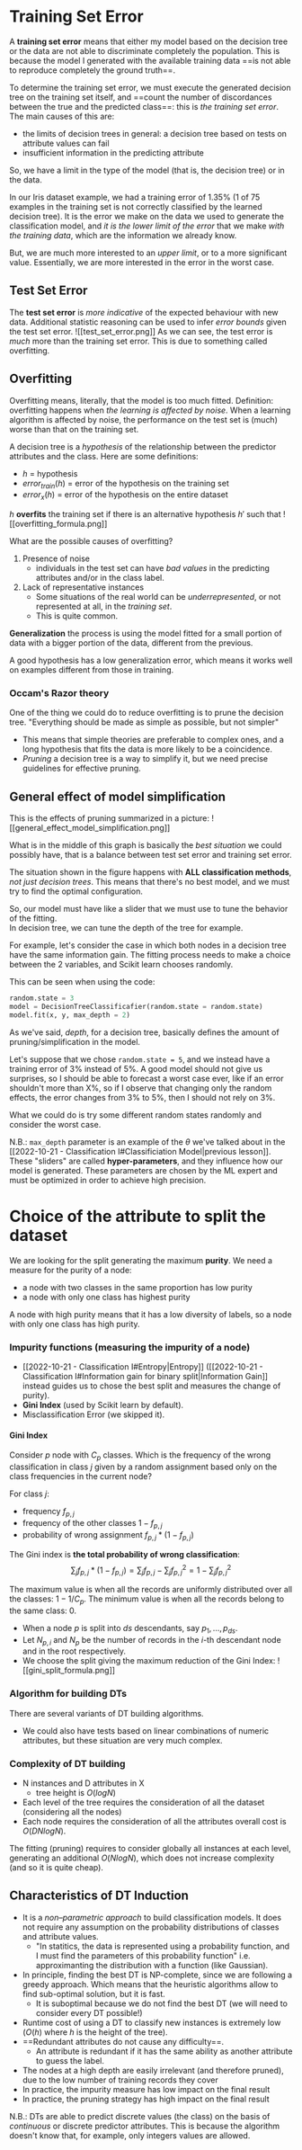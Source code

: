 # Training Set Error
A __training set error__ means that either my model based on the decision tree or the data are not able to discriminate completely the population.
This is because the model I generated with the available training data ==is not able to reproduce completely the ground truth==. 

To determine the training set error, we must execute the generated decision tree on the training set itself, and ==count the number of discordances between the true and the predicted class==: this is _the training set error_. The main causes of this are:
- the limits of decision trees in general: a decision tree based on tests on attribute values can fail 
- insufficient information in the predicting attribute

So, we have a limit in the type of the model (that is, the decision tree) or in the data. 

In our Iris dataset example, we had a training error of 1.35% (1 of 75 examples in the training set is not correctly classified by the learned decision tree). 
It is the error we make on the data we used to generate the classification model, and _it is the lower limit of the error_ that we make _with the training data_, which are the information we already know.

But, we are much more interested to an _upper limit_, or to a more significant value. Essentially, we are more interested in the error in the worst case. 

## Test Set Error
The __test set error__ is _more indicative_ of the expected behaviour with new data. Additional statistic reasoning can be used to infer _error bounds_ given the test set error.
![[test_set_error.png]]
As we can see, the test error is _much_ more than the training set error. This is due to something called overfitting. 

## Overfitting
Overfitting means, literally, that the model is too much fitted. 
Definition: overfitting happens when _the learning is affected by noise_. 
When a learning algorithm is affected by noise, the performance on the test set is (much) worse than that on the training set.

A decision tree is a _hypothesis_ of the relationship between the predictor attributes and the class. Here are some definitions: 
- $h$ = hypothesis
- $error_{train}(h)$ = error of the hypothesis on the training set 
- $error_x(h)$ = error of the hypothesis on the entire dataset

$h$ __overfits__ the training set if there is an alternative hypothesis $h'$ such that
![[overfitting_formula.png]]

What are the possible causes of overfitting?
1. Presence of noise 
	- individuals in the test set can have _bad values_ in the predicting attributes and/or in the class label.
2. Lack of representative instances 
	- Some situations of the real world can be _underrepresented_, or not represented at all, in the _training set_. 
	- This is quite common.

__Generalization__ the process is using the model fitted for a small portion of data with a bigger portion of the data, different from the previous. 

A good hypothesis has a low generalization error, which means it works well on examples different from those in training. 

### Occam's Razor theory
One of the thing we could do to reduce overfitting is to prune the decision tree. 
"Everything should be made as simple as possible, but not simpler"

- This means that simple theories are preferable to complex ones, and a long hypothesis that fits the data is more likely to be a coincidence. 
- _Pruning_ a decision tree is a way to simplify it, but we need precise guidelines for effective pruning. 

## General effect of model simplification
This is the effects of pruning summarized in a picture:
![[general_effect_model_simplification.png]]

What is in the middle of this graph is basically the _best situation_ we could possibly have, that is a balance between test set error and training set error.  

The situation shown in the figure happens with __ALL classification methods__, _not just decision trees_. This means that there's no best model, and we must try to find the optimal configuration. 

So, our model must have like a slider that we must use to tune the behavior of the fitting.  
In decision tree, we can tune the depth of the tree for example. 

For example, let's consider the case in which both nodes in a decision tree have the same information gain. The fitting process needs to make a choice between the 2 variables, and Scikit learn chooses randomly. 

This can be seen when using the code:
```python
random.state = 3
model = DecisionTreeClassificafier(random.state = random.state)
model.fit(x, y, max_depth = 2)
```
As we've said, _depth_, for a decision tree, basically defines the amount of pruning/simplification in the model. 

Let's suppose that we chose `random.state = 5`, and we instead have a training error of 3% instead of 5%. 
A good model should not give us surprises, so I should be able to forecast a worst case ever, like if an error shouldn't more than X%, so if I observe that changing only the random effects, the error changes from 3% to 5%, then I should not rely on 3%. 

What we could do is try some different random states randomly and consider the worst case. 

N.B.: `max_depth` parameter is an example of the $\theta$ we've talked about in the [[2022-10-21 - Classification I#Classificiation Model|previous lesson]]. These "sliders" are called __hyper-parameters__, and they influence how our model is generated. These parameters are chosen by the ML expert and must be optimized in order to achieve high precision. 

# Choice of the attribute to split the dataset
We are looking for the split generating the maximum __purity__. We need a measure for the purity of a node:
- a node with two classes in the same proportion has low purity 
- a node with only one class has highest purity

A node with high purity means that it has a low diversity of labels, so a node with only one class has high purity. 

### Impurity functions (measuring the impurity of a node)
- [[2022-10-21 - Classification I#Entropy|Entropy]] ([[2022-10-21 - Classification I#Information gain for binary split|Information Gain]] instead guides us to chose the best split and measures the change of purity).  
- __Gini Index__ (used by Scikit learn by default).  
- Misclassification Error (we skipped it).

#### Gini Index
Consider $p$ node with $C_p$ classes. Which is the frequency of the wrong classification in class $j$ given by a random assignment based only on the class frequencies in the current node?

For class $j$:
- frequency $f_{p,j}$
- frequency of the other classes $1- f_{p,j}$
- probability of wrong assignment $f_{p,j} * (1 - f_{p,j})$

The Gini index is __the total probability of wrong classification__:
$$
\sum_j f_{p,j} * (1 - f_{p,j}) = \sum_j f_{p,j} - \sum_j f^2_{p,j}
= 1 - \sum_j f^2_{p,j} 
$$

The maximum value is when all the records are uniformly distributed over all the classes: 
$1 - 1/C_p$.
The minimum value is when all the records belong to the same class: 0.

- When a node $p$ is split into $ds$ descendants, say $p_1, \dots, p_{ds}$. 
- Let $N_{p,i}$ and $N_p$ be the number of records in the $i$-th descendant node and in the root respectively.
- We choose the split giving the maximum reduction of the Gini Index:
![[gini_split_formula.png]]

### Algorithm for building DTs
There are several variants of DT building algorithms.
- We could also have tests based on linear combinations of numeric attributes, but these situation are very much complex. 

### Complexity of DT building
- N instances and D attributes in X 
	- tree height is $O(log N)$
- Each level of the tree requires the consideration of all the dataset (considering all the nodes) 
- Each node requires the consideration of all the attributes overall cost is $O(DN log N)$.

The fitting (pruning) requires to consider globally all instances at each level, generating an additional $O(N log N)$, which does not increase complexity (and so it is quite cheap). 

## Characteristics of DT Induction 
- It is a _non–parametric approach_ to build classification models. It does not require any assumption on the probability distributions of classes and attribute values.
	- "In statitics, the data is represented using a probability function, and I must find the parameters of this probability function" i.e. approximanting the distribution with a function (like Gaussian). 
- In principle, finding the best DT is NP-complete, since we are following a greedy approach.  Which means that the heuristic algorithms allow to find sub-optimal solution, but it is fast. 
	- It is suboptimal because we do not find the best DT (we will need to consider every DT possible!)
- Runtime cost of using a DT to classify new instances is extremely low ($O(h)$ where $h$ is the height of the tree). 
- ==Redundant attributes do not cause any difficulty==. 
	- An attribute is redundant if it has the same ability as another attribute to guess the label. 
- The nodes at a high depth are easily irrelevant (and therefore pruned), due to the low number of training records they cover 
- In practice, the impurity measure has low impact on the final result 
- In practice, the pruning strategy has high impact on the final result

N.B.: DTs are able to predict discrete values (the class) on the basis of _continuous_ or discrete predictor attributes. This is because the algorithm doesn't know that, for example, only integers values are allowed. 
